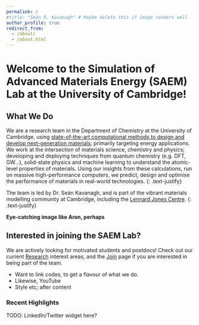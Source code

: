 ```yaml
---
permalink: /
#title: "Seán R. Kavanagh" # Maybe delete this if image renders well
author_profile: true
redirect_from: 
  - /about/
  - /about.html
---
```

<!-- <img align="right" width="100" height="100" src="images\android-chrome-192x192.png" style="padding: 10px"> -->

# Welcome to the **Simulation of Advanced Materials Energy** (SAEM) Lab at the University of Cambridge!

## What We Do
We are a research team in the Department of Chemistry at the University of Cambridge, using <u>state-of-the-art computational methods to design and develop next-generation materials</u>; primarily targeting energy applications. 
We work at the intersection of materials science, chemistry and physics; developing and deploying techniques from quantum chemistry (e.g. DFT, GW...), solid-state physics and machine learning to understand the atomic-level properties of materials.
Using our insights from these calculations, run on massive high-performance computers, we predict, design and optimise the performance of materials in real-world technologies.
{: .text-justify}

The team is led by Dr. Seán Kavanagh, and is part of the vibrant materials modelling community at Cambridge, including the [Lennard Jones Centre](https://ljc.group.cam.ac.uk/).
{: .text-justify}

**Eye-catching image like Aron, perhaps**

## Interested in joining the SAEM Lab?
We are actively looking for motivated students and postdocs! 
Check out our current [Research](#research) interest areas, and the [Join](#join) page if you are interested in being part of the team.

- Want to link codes, to get a flavour of what we do. 
- Likewise, YouTube
- Style etc; after content



### Recent Highlights
[//]: # (put Cambridge announcement post here when ready)

TODO: LinkedIn/Twitter widget here?